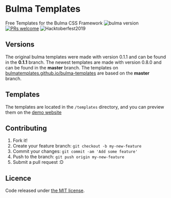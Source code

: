 # Bulma Templates
Free Templates for the Bulma CSS Framework ![bulma version](https://img.shields.io/badge/bulma-0.7.5-blueviolet.svg)
[![PRs welcome](https://img.shields.io/badge/PRs-welcome-ff69b4.svg)](https://github.com/bulmatemplates/bulma-templates/pulls)
![Hacktoberfest2019](https://img.shields.io/badge/HACKTOBERFEST-2019-blueviolet)
## Versions
  The original bulma templates were made with version 0.1.1 and can be found in the **0.1.1** branch. The newest templates are made with version 0.8.0 and can be found in the **master** branch. The templates on [bulmatemplates.github.io/bulma-templates](https://bulmatemplates.github.io/bulma-templates/) are based on the **master** branch.


## Templates

The templates are located in the ```/templates``` directory, and you can preview them on the [demo website](https://bulmatemplates.github.io/bulma-templates/)

## Contributing

1. Fork it!
2. Create your feature branch: `git checkout -b my-new-feature`
3. Commit your changes: `git commit -am 'Add some feature'`
4. Push to the branch: `git push origin my-new-feature`
5. Submit a pull request :D

## Licence

Code released under [the MIT license](https://github.com/bulmatemplates/bulma-templates/blob/master/LICENSE).
